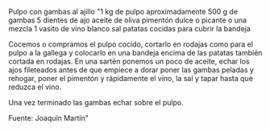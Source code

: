 Pulpo con gambas al ajillo	"1 kg de pulpo aproximadamente
500 g de gambas
5 dientes de ajo
aceite de oliva
pimentón dulce o picante o una mezcla
1 vasito de vino blanco
sal
patatas cocidas para cubrir la bandeja

Cocemos o compramos el pulpo cocido, cortarlo en rodajas como para el pulpo a la gallega y colocarlo en una bandeja encima de las patatas también cortada en rodajas. En una sartén ponemos un poco de aceite, echar los ajos fileteados antes de que empiece a dorar poner las gambas peladas y rehogar, poner el pimentón y rápidamente el vino, la sal y tapar hasta que reduzca el vino.

Una vez terminado las gambas echar sobre el pulpo.

Fuente: Joaquín Martín"
